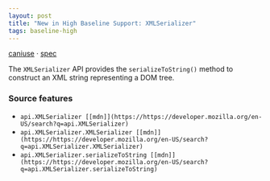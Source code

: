 ```yaml
---
layout: post
title: "New in High Baseline Support: XMLSerializer"
tags: baseline-high
---
```


[caniuse](https://caniuse.com/?search=xml-serializer) · [spec](https://w3c.github.io/DOM-Parsing/#the-xmlserializer-interface)

The `XMLSerializer` API provides the `serializeToString()` method to construct an XML string representing a DOM tree.

### Source features

- ``api.XMLSerializer [[mdn]](https://https://developer.mozilla.org/en-US/search?q=api.XMLSerializer)``
- ``api.XMLSerializer.XMLSerializer [[mdn]](https://https://developer.mozilla.org/en-US/search?q=api.XMLSerializer.XMLSerializer)``
- ``api.XMLSerializer.serializeToString [[mdn]](https://https://developer.mozilla.org/en-US/search?q=api.XMLSerializer.serializeToString)``
